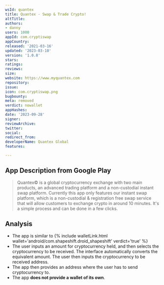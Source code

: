 ```yaml
---
wsId: quantex
title: Quantex - Swap & Trade Crypto!
altTitle: 
authors:
- danny
users: 1000
appId: com.cryptiswap
appCountry: 
released: '2021-03-16'
updated: '2023-03-10'
version: '1.0.8'
stars: 
ratings: 
reviews: 
size: 
website: https://www.myquantex.com
repository: 
issue: 
icon: com.cryptiswap.png
bugbounty: 
meta: removed
verdict: nowallet
appHashes: 
date: '2023-09-28'
signer: 
reviewArchive: 
twitter: 
social: 
redirect_from: 
developerName: Quantex Global
features: 

---
```


## App Description from Google Play 

> Quantex© is a global cryptocurrency exchange with two main products, an advanced trading platform and a non-custodial instant swap platform. Currently this app only features our instant swap platform, which is a non-custodial & registration free swap service that will allow customers to exchange crypto in around 10 minutes. It's a simple process and can be done in a few clicks.

## Analysis 

- The app is similar to {% include walletLink.html wallet='android/com.shapeshift.droid_shapeshift' verdict='true' %}
- The user inputs an amount for cryptocurrency held, and then selects the cryptocurrency to be received. The interface automatically converts the equivalent amount. The user then inputs the cryptocurrency to be received address. 
- The app then provides an address where the user has to send cryptocurrency to. 
- The app **does not provide a wallet of its own**.